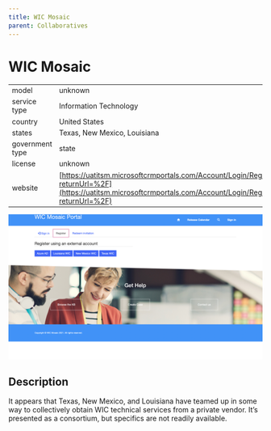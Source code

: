 ```yaml
---
title: WIC Mosaic
parent: Collaboratives
---
```


# WIC Mosaic

|                   |                                          |
|:------------------|:-----------------------------------------|
| model             | unknown
| service type      | Information Technology
| country           | United States
| states            | Texas, New Mexico, Louisiana
| government type   | state
| license           | unknown
| website           |[https://uatitsm.microsoftcrmportals.com/Account/Login/Register?returnUrl=%2F](https://uatitsm.microsoftcrmportals.com/Account/Login/Register?returnUrl=%2F)

![wic-mosaic screenshot](images/wic-mosaic.png)

## Description
It appears that Texas, New Mexico, and Louisiana have teamed up in some way to collectively obtain WIC technical services from a private vendor. It’s presented as a consortium, but specifics are not readily available.
